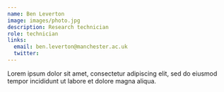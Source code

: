 ```yaml
---
name: Ben Leverton
image: images/photo.jpg
description: Research technician
role: technician
links:
  email: ben.leverton@manchester.ac.uk
  twitter: 
---
```


Lorem ipsum dolor sit amet, consectetur adipiscing elit, sed do eiusmod tempor incididunt ut labore et dolore magna aliqua.
